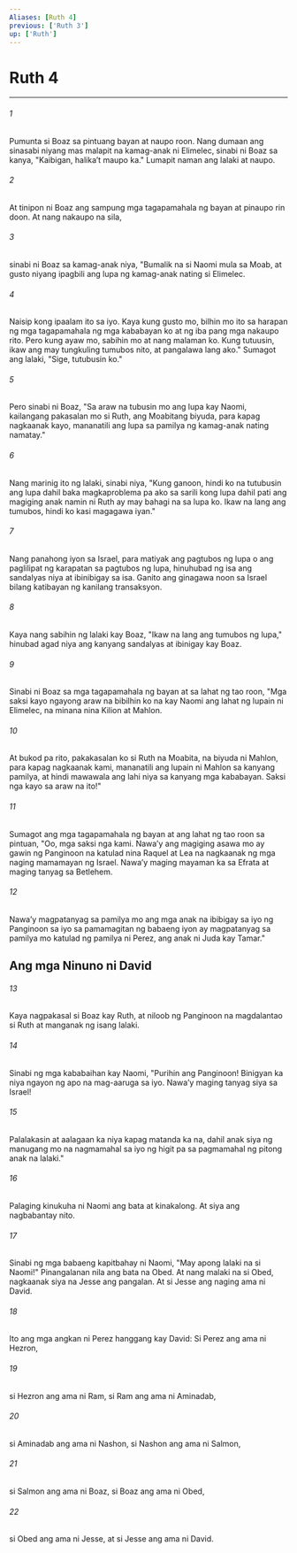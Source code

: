 ```yaml
---
Aliases: [Ruth 4]
previous: ['Ruth 3']
up: ['Ruth']
---
```

# Ruth 4

***

###### 1
Pumunta si Boaz sa pintuang bayan at naupo roon. Nang dumaan ang sinasabi niyang mas malapit na kamag-anak ni Elimelec, sinabi ni Boaz sa kanya, "Kaibigan, halikaʼt maupo ka." Lumapit naman ang lalaki at naupo. 

###### 2
At tinipon ni Boaz ang sampung mga tagapamahala ng bayan at pinaupo rin doon. At nang nakaupo na sila, 

###### 3
sinabi ni Boaz sa kamag-anak niya, "Bumalik na si Naomi mula sa Moab, at gusto niyang ipagbili ang lupa ng kamag-anak nating si Elimelec. 

###### 4
Naisip kong ipaalam ito sa iyo. Kaya kung gusto mo, bilhin mo ito sa harapan ng mga tagapamahala ng mga kababayan ko at ng iba pang mga nakaupo rito. Pero kung ayaw mo, sabihin mo at nang malaman ko. Kung tutuusin, ikaw ang may tungkuling tumubos nito, at pangalawa lang ako." Sumagot ang lalaki, "Sige, tutubusin ko." 

###### 5
Pero sinabi ni Boaz, "Sa araw na tubusin mo ang lupa kay Naomi, kailangang pakasalan mo si Ruth, ang Moabitang biyuda, para kapag nagkaanak kayo, mananatili ang lupa sa pamilya ng kamag-anak nating namatay." 

###### 6
Nang marinig ito ng lalaki, sinabi niya, "Kung ganoon, hindi ko na tutubusin ang lupa dahil baka magkaproblema pa ako sa sarili kong lupa dahil pati ang magiging anak namin ni Ruth ay may bahagi na sa lupa ko. Ikaw na lang ang tumubos, hindi ko kasi magagawa iyan." 

###### 7
Nang panahong iyon sa Israel, para matiyak ang pagtubos ng lupa o ang paglilipat ng karapatan sa pagtubos ng lupa, hinuhubad ng isa ang sandalyas niya at ibinibigay sa isa. Ganito ang ginagawa noon sa Israel bilang katibayan ng kanilang transaksyon. 

###### 8
Kaya nang sabihin ng lalaki kay Boaz, "Ikaw na lang ang tumubos ng lupa," hinubad agad niya ang kanyang sandalyas at ibinigay kay Boaz. 

###### 9
Sinabi ni Boaz sa mga tagapamahala ng bayan at sa lahat ng tao roon, "Mga saksi kayo ngayong araw na bibilhin ko na kay Naomi ang lahat ng lupain ni Elimelec, na minana nina Kilion at Mahlon. 

###### 10
At bukod pa rito, pakakasalan ko si Ruth na Moabita, na biyuda ni Mahlon, para kapag nagkaanak kami, mananatili ang lupain ni Mahlon sa kanyang pamilya, at hindi mawawala ang lahi niya sa kanyang mga kababayan. Saksi nga kayo sa araw na ito!" 

###### 11
Sumagot ang mga tagapamahala ng bayan at ang lahat ng tao roon sa pintuan, "Oo, mga saksi nga kami. Nawaʼy ang magiging asawa mo ay gawin ng Panginoon na katulad nina Raquel at Lea na nagkaanak ng mga naging mamamayan ng Israel. Nawaʼy maging mayaman ka sa Efrata at maging tanyag sa Betlehem. 

###### 12
Nawaʼy magpatanyag sa pamilya mo ang mga anak na ibibigay sa iyo ng Panginoon sa iyo sa pamamagitan ng babaeng iyon ay magpatanyag sa pamilya mo katulad ng pamilya ni Perez, ang anak ni Juda kay Tamar." 

## Ang mga Ninuno ni David 

###### 13
Kaya nagpakasal si Boaz kay Ruth, at niloob ng Panginoon na magdalantao si Ruth at manganak ng isang lalaki. 

###### 14
Sinabi ng mga kababaihan kay Naomi, "Purihin ang Panginoon! Binigyan ka niya ngayon ng apo na mag-aaruga sa iyo. Nawaʼy maging tanyag siya sa Israel! 

###### 15
Palalakasin at aalagaan ka niya kapag matanda ka na, dahil anak siya ng manugang mo na nagmamahal sa iyo ng higit pa sa pagmamahal ng pitong anak na lalaki." 

###### 16
Palaging kinukuha ni Naomi ang bata at kinakalong. At siya ang nagbabantay nito. 

###### 17
Sinabi ng mga babaeng kapitbahay ni Naomi, "May apong lalaki na si Naomi!" Pinangalanan nila ang bata na Obed. At nang malaki na si Obed, nagkaanak siya na Jesse ang pangalan. At si Jesse ang naging ama ni David. 

###### 18
Ito ang mga angkan ni Perez hanggang kay David: Si Perez ang ama ni Hezron, 

###### 19
si Hezron ang ama ni Ram, si Ram ang ama ni Aminadab, 

###### 20
si Aminadab ang ama ni Nashon, si Nashon ang ama ni Salmon, 

###### 21
si Salmon ang ama ni Boaz, si Boaz ang ama ni Obed, 

###### 22
si Obed ang ama ni Jesse, at si Jesse ang ama ni David.
